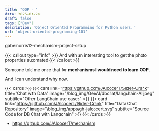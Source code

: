 ```yaml
---
title: "OOP - "
date: 2025-03-24
draft: false
tags: ["Dev"]
description: 'Object Oriented Programming for Python users.'
url: 'object-oriented-programming-101'
---
```


gabemorris12-mechanism-project-setup

{{< callout type="info" >}}
And with an interesting tool to get the photo properties automated
{{< /callout >}}

Someone told me once that for **mechanisms I would need to learn OOP**.

And I can understand why now.

{{< cards >}}
  {{< card link="https://github.com/JAlcocerT/Slider-Crank" title="Chat with Data" image="/blog_img/GenAI/dbchat/langchain-AI.jpeg" subtitle="Other LangChain use cases" >}}
  {{< card link="https://github.com/JAlcocerT/Slider-Crank" title="Data Chat Repository" image="/blog_img/apps/gh-jalcocert.svg" subtitle="Source Code for DB Chat with Langchain" >}}
{{< /cards >}}


* https://github.com/JAlcocerT/mechanism


<!-- 
declarative programming language (not procedural! - you dont have to tell it (the procedure) how to do it, the query engine worries about the how for you)
great for data management, manipulation and analytics
relational data model -->